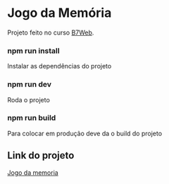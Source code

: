 # Jogo da Memória

Projeto feito no curso [B7Web](https://b7web.com.br).

### npm run install

Instalar as dependências do projeto

### npm run dev

Roda o projeto

### npm run build

Para colocar em produção deve da o build do projeto

## Link do projeto
[Jogo da memoria](https://jogo-da-memoria-99o9rz1qy-fernandoribeirosilva.vercel.app)